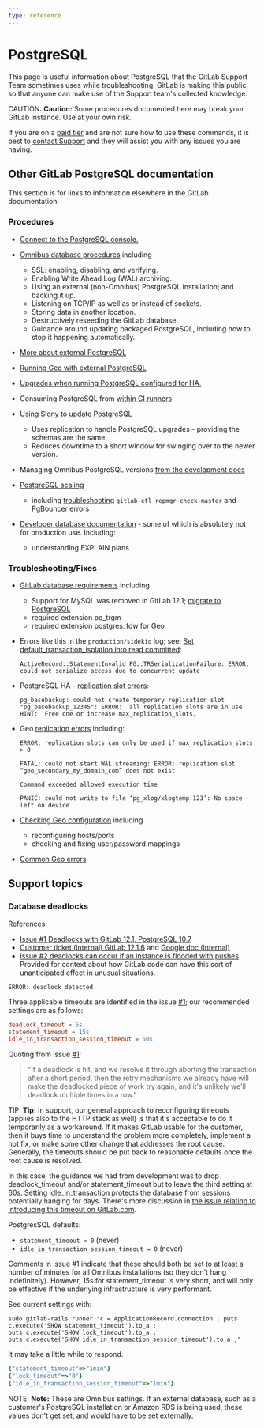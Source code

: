 ```yaml
---
type: reference
---
```


# PostgreSQL

This page is useful information about PostgreSQL that the GitLab Support
Team sometimes uses while troubleshooting. GitLab is making this public, so that anyone
can make use of the Support team's collected knowledge.

CAUTION: **Caution:** Some procedures documented here may break your GitLab instance. Use at your own risk.

If you are on a [paid tier](https://about.gitlab.com/pricing/) and are not sure how
to use these commands, it is best to [contact Support](https://about.gitlab.com/support/)
and they will assist you with any issues you are having.

## Other GitLab PostgreSQL documentation

This section is for links to information elsewhere in the GitLab documentation.

### Procedures

- [Connect to the PostgreSQL console.](https://docs.gitlab.com/omnibus/settings/database.html#connecting-to-the-bundled-postgresql-database)

- [Omnibus database procedures](https://docs.gitlab.com/omnibus/settings/database.html) including
  - SSL: enabling, disabling, and verifying.
  - Enabling Write Ahead Log (WAL) archiving.
  - Using an external (non-Omnibus) PostgreSQL installation; and backing it up.
  - Listening on TCP/IP as well as or instead of sockets.
  - Storing data in another location.
  - Destructively reseeding the GitLab database.
  - Guidance around updating packaged PostgreSQL, including how to stop it happening automatically.

- [More about external PostgreSQL](../external_database.md)

- [Running Geo with external PostgreSQL](../geo/replication/external_database.md)

- [Upgrades when running PostgreSQL configured for HA.](https://docs.gitlab.com/omnibus/settings/database.html#upgrading-a-gitlab-ha-cluster)

- Consuming PostgreSQL from [within CI runners](../../ci/services/postgres.md)

- [Using Slony to update PostgreSQL](../../update/upgrading_postgresql_using_slony.md)
  - Uses replication to handle PostgreSQL upgrades - providing the schemas are the same.
  - Reduces downtime to a short window for swinging over to the newer version.

- Managing Omnibus PostgreSQL versions [from the development docs](https://docs.gitlab.com/omnibus/development/managing-postgresql-versions.html)

- [PostgreSQL scaling](../high_availability/database.md)
  - including [troubleshooting](../high_availability/database.md#troubleshooting) `gitlab-ctl repmgr-check-master` and PgBouncer errors

- [Developer database documentation](../../development/README.md#database-guides) - some of which is absolutely not for production use. Including:
  - understanding EXPLAIN plans

### Troubleshooting/Fixes

- [GitLab database requirements](../../install/requirements.md#database) including
  - Support for MySQL was removed in GitLab 12.1; [migrate to PostgreSQL](../../update/mysql_to_postgresql.md)
  - required extension pg_trgm
  - required extension postgres_fdw for Geo

- Errors like this in the `production/sidekiq` log; see: [Set default_transaction_isolation into read committed](https://docs.gitlab.com/omnibus/settings/database.html#set-default_transaction_isolation-into-read-committed):

  ```plaintext
  ActiveRecord::StatementInvalid PG::TRSerializationFailure: ERROR:  could not serialize access due to concurrent update
  ```

- PostgreSQL HA - [replication slot errors](https://docs.gitlab.com/omnibus/settings/database.html#troubleshooting-upgrades-in-an-ha-cluster):

  ```plaintext
  pg_basebackup: could not create temporary replication slot "pg_basebackup_12345": ERROR:  all replication slots are in use
  HINT:  Free one or increase max_replication_slots.
  ```

- Geo [replication errors](../geo/replication/troubleshooting.md#fixing-replication-errors) including:

  ```plaintext
  ERROR: replication slots can only be used if max_replication_slots > 0

  FATAL: could not start WAL streaming: ERROR: replication slot “geo_secondary_my_domain_com” does not exist

  Command exceeded allowed execution time

  PANIC: could not write to file ‘pg_xlog/xlogtemp.123’: No space left on device
  ```

- [Checking Geo configuration](../geo/replication/troubleshooting.md#checking-configuration) including
  - reconfiguring hosts/ports
  - checking and fixing user/password mappings

- [Common Geo errors](../geo/replication/troubleshooting.md#fixing-common-errors)

## Support topics

### Database deadlocks

References:

- [Issue #1 Deadlocks with GitLab 12.1, PostgreSQL 10.7](https://gitlab.com/gitlab-org/gitlab/issues/30528)
- [Customer ticket (internal) GitLab 12.1.6](https://gitlab.zendesk.com/agent/tickets/134307) and [Google doc (internal)](https://docs.google.com/document/d/19xw2d_D1ChLiU-MO1QzWab-4-QXgsIUcN5e_04WTKy4)
- [Issue #2 deadlocks can occur if an instance is flooded with pushes](https://gitlab.com/gitlab-org/gitlab/issues/33650). Provided for context about how GitLab code can have this sort of unanticipated effect in unusual situations.

```plaintext
ERROR: deadlock detected
```

Three applicable timeouts are identified in the issue [#1](https://gitlab.com/gitlab-org/gitlab/issues/30528); our recommended settings are as follows:

```ini
deadlock_timeout = 5s
statement_timeout = 15s
idle_in_transaction_session_timeout = 60s
```

Quoting from issue [#1](https://gitlab.com/gitlab-org/gitlab/issues/30528):

> "If a deadlock is hit, and we resolve it through aborting the transaction after a short period, then the retry mechanisms we already have will make the deadlocked piece of work try again, and it's unlikely we'll deadlock multiple times in a row."

TIP: **Tip:** In support, our general approach to reconfiguring timeouts (applies also to the HTTP stack as well) is that it's acceptable to do it temporarily as a workaround. If it makes GitLab usable for the customer, then it buys time to understand the problem more completely, implement a hot fix, or make some other change that addresses the root cause. Generally, the timeouts should be put back to reasonable defaults once the root cause is resolved.

In this case, the guidance we had from development was to drop deadlock_timeout and/or statement_timeout but to leave the third setting at 60s. Setting idle_in_transaction protects the database from sessions potentially hanging for days. There's more discussion in [the issue relating to introducing this timeout on GitLab.com](https://gitlab.com/gitlab-com/gl-infra/production/issues/1053).

PostgresSQL defaults:

- `statement_timeout = 0` (never)
- `idle_in_transaction_session_timeout = 0` (never)

Comments in issue [#1](https://gitlab.com/gitlab-org/gitlab/issues/30528) indicate that these should both be set to at least a number of minutes for all Omnibus installations (so they don't hang indefinitely). However, 15s for statement_timeout is very short, and will only be effective if the underlying infrastructure is very performant.

See current settings with:

```shell
sudo gitlab-rails runner "c = ApplicationRecord.connection ; puts c.execute('SHOW statement_timeout').to_a ;
puts c.execute('SHOW lock_timeout').to_a ;
puts c.execute('SHOW idle_in_transaction_session_timeout').to_a ;"
```

It may take a little while to respond.

```ruby
{"statement_timeout"=>"1min"}
{"lock_timeout"=>"0"}
{"idle_in_transaction_session_timeout"=>"1min"}
```

NOTE: **Note:**
These are Omnibus settings. If an external database, such as a customer's PostgreSQL installation or Amazon RDS is being used, these values don't get set, and would have to be set externally.
